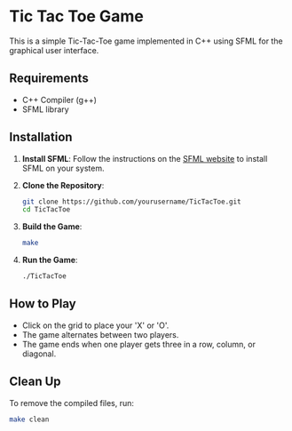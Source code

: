 # Tic Tac Toe Game

This is a simple Tic-Tac-Toe game implemented in C++ using SFML for the graphical user interface.

## Requirements

- C++ Compiler (g++)
- SFML library

## Installation

1. **Install SFML**: Follow the instructions on the [SFML website](https://www.sfml-dev.org/download.php) to install SFML on your system.

2. **Clone the Repository**:
    ```bash
    git clone https://github.com/yourusername/TicTacToe.git
    cd TicTacToe
    ```

3. **Build the Game**:
    ```bash
    make
    ```

4. **Run the Game**:
    ```bash
    ./TicTacToe
    ```

## How to Play

- Click on the grid to place your 'X' or 'O'.
- The game alternates between two players.
- The game ends when one player gets three in a row, column, or diagonal.

## Clean Up

To remove the compiled files, run:
```bash
make clean
